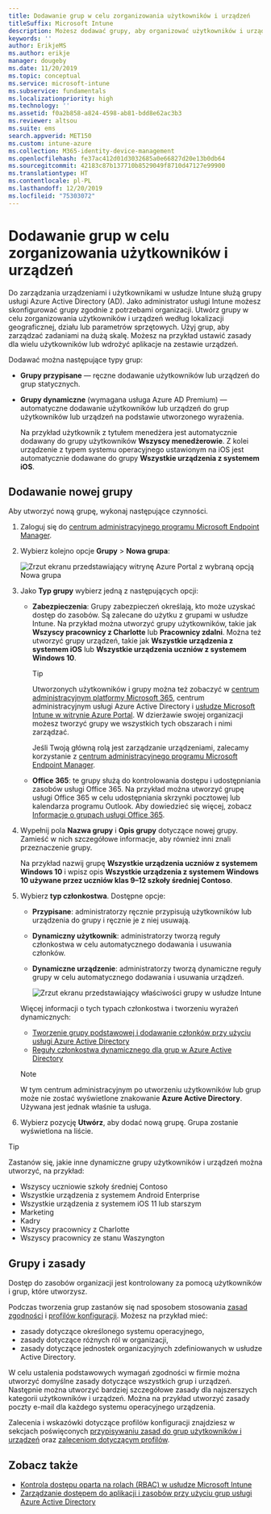 ```yaml
---
title: Dodawanie grup w celu zorganizowania użytkowników i urządzeń
titleSuffix: Microsoft Intune
description: Możesz dodawać grupy, aby organizować użytkowników i urządzenia na podstawie lokalizacji geograficznej, działu lub kryteriów dotyczących sprzętu.
keywords: ''
author: ErikjeMS
ms.author: erikje
manager: dougeby
ms.date: 11/20/2019
ms.topic: conceptual
ms.service: microsoft-intune
ms.subservice: fundamentals
ms.localizationpriority: high
ms.technology: ''
ms.assetid: f0a2b858-a824-4598-ab81-bdd8e62ac3b3
ms.reviewer: altsou
ms.suite: ems
search.appverid: MET150
ms.custom: intune-azure
ms.collection: M365-identity-device-management
ms.openlocfilehash: fe37ac412d01d3032685a0e66827d20e13b0db64
ms.sourcegitcommit: 42183c87b137710b8529049f8710d47127e99900
ms.translationtype: HT
ms.contentlocale: pl-PL
ms.lasthandoff: 12/20/2019
ms.locfileid: "75303072"
---
```

# <a name="add-groups-to-organize-users-and-devices"></a>Dodawanie grup w celu zorganizowania użytkowników i urządzeń

Do zarządzania urządzeniami i użytkownikami w usłudze Intune służą grupy usługi Azure Active Directory (AD). Jako administrator usługi Intune możesz skonfigurować grupy zgodnie z potrzebami organizacji. Utwórz grupy w celu zorganizowania użytkowników i urządzeń według lokalizacji geograficznej, działu lub parametrów sprzętowych. Użyj grup, aby zarządzać zadaniami na dużą skalę. Możesz na przykład ustawić zasady dla wielu użytkowników lub wdrożyć aplikacje na zestawie urządzeń.

Dodawać można następujące typy grup:

- **Grupy przypisane** — ręczne dodawanie użytkowników lub urządzeń do grup statycznych. 
- **Grupy dynamiczne** (wymagana usługa Azure AD Premium) — automatyczne dodawanie użytkowników lub urządzeń do grup użytkowników lub urządzeń na podstawie utworzonego wyrażenia.

  Na przykład użytkownik z tytułem menedżera jest automatycznie dodawany do grupy użytkowników **Wszyscy menedżerowie**. Z kolei urządzenie z typem systemu operacyjnego ustawionym na iOS jest automatycznie dodawane do grupy **Wszystkie urządzenia z systemem iOS**.

## <a name="add-a-new-group"></a>Dodawanie nowej grupy

Aby utworzyć nową grupę, wykonaj następujące czynności.

1. Zaloguj się do [centrum administracyjnego programu Microsoft Endpoint Manager](https://go.microsoft.com/fwlink/?linkid=2109431).
2. Wybierz kolejno opcje **Grupy** > **Nowa grupa**:

   ![Zrzut ekranu przedstawiający witrynę Azure Portal z wybraną opcją Nowa grupa](./media/groups-add/groups-add-new.png)

3. Jako **Typ grupy** wybierz jedną z następujących opcji:

    - **Zabezpieczenia**: Grupy zabezpieczeń określają, kto może uzyskać dostęp do zasobów. Są zalecane do użytku z grupami w usłudze Intune. Na przykład można utworzyć grupy użytkowników, takie jak **Wszyscy pracownicy z Charlotte** lub **Pracownicy zdalni**. Można też utworzyć grupy urządzeń, takie jak **Wszystkie urządzenia z systemem iOS** lub **Wszystkie urządzenia uczniów z systemem Windows 10**.

        > [!TIP]
        > Utworzonych użytkowników i grupy można też zobaczyć w [centrum administracyjnym platformy Microsoft 365](https://admin.microsoft.com), centrum administracyjnym usługi Azure Active Directory i [usłudze Microsoft Intune w witrynie Azure Portal](https://go.microsoft.com/fwlink/?linkid=2090973). W dzierżawie swojej organizacji możesz tworzyć grupy we wszystkich tych obszarach i nimi zarządzać.
        >
        > Jeśli Twoją główną rolą jest zarządzanie urządzeniami, zalecamy korzystanie z [centrum administracyjnego programu Microsoft Endpoint Manager](https://go.microsoft.com/fwlink/?linkid=2109431).

    - **Office 365**: te grupy służą do kontrolowania dostępu i udostępniania zasobów usługi Office 365. Na przykład można utworzyć grupę usługi Office 365 w celu udostępniania skrzynki pocztowej lub kalendarza programu Outlook. Aby dowiedzieć się więcej, zobacz [Informacje o grupach usługi Office 365](https://support.office.com/article/learn-about-office-365-groups-b565caa1-5c40-40ef-9915-60fdb2d97fa2).

4. Wypełnij pola **Nazwa grupy** i **Opis grupy** dotyczące nowej grupy. Zamieść w nich szczegółowe informacje, aby również inni znali przeznaczenie grupy.

    Na przykład nazwij grupę **Wszystkie urządzenia uczniów z systemem Windows 10** i wpisz opis **Wszystkie urządzenia z systemem Windows 10 używane przez uczniów klas 9–12 szkoły średniej Contoso**.

5. Wybierz **typ członkostwa**. Dostępne opcje:

    - **Przypisane**: administratorzy ręcznie przypisują użytkowników lub urządzenia do grupy i ręcznie je z niej usuwają.
    - **Dynamiczny użytkownik**: administratorzy tworzą reguły członkostwa w celu automatycznego dodawania i usuwania członków.
    - **Dynamiczne urządzenie**: administratorzy tworzą dynamiczne reguły grupy w celu automatycznego dodawania i usuwania urządzeń.

        ![Zrzut ekranu przedstawiający właściwości grupy w usłudze Intune](./media/groups-add/groups-add-properties.png)

    Więcej informacji o tych typach członkostwa i tworzeniu wyrażeń dynamicznych:

    - [Tworzenie grupy podstawowej i dodawanie członków przy użyciu usługi Azure Active Directory](https://docs.microsoft.com/azure/active-directory/fundamentals/active-directory-groups-create-azure-portal)
    - [Reguły członkostwa dynamicznego dla grup w Azure Active Directory](https://docs.microsoft.com/azure/active-directory/users-groups-roles/groups-dynamic-membership)

    > [!NOTE]
    > W tym centrum administracyjnym po utworzeniu użytkowników lub grup może nie zostać wyświetlone znakowanie **Azure Active Directory**. Używana jest jednak właśnie ta usługa.

6. Wybierz pozycję **Utwórz**, aby dodać nową grupę. Grupa zostanie wyświetlona na liście.

> [!TIP]
> Zastanów się, jakie inne dynamiczne grupy użytkowników i urządzeń można utworzyć, na przykład:
>
> - Wszyscy uczniowie szkoły średniej Contoso
> - Wszystkie urządzenia z systemem Android Enterprise
> - Wszystkie urządzenia z systemem iOS 11 lub starszym
> - Marketing
> - Kadry
> - Wszyscy pracownicy z Charlotte
> - Wszyscy pracownicy ze stanu Waszyngton

## <a name="groups-and-policies"></a>Grupy i zasady

Dostęp do zasobów organizacji jest kontrolowany za pomocą użytkowników i grup, które utworzysz.

Podczas tworzenia grup zastanów się nad sposobem stosowania [zasad zgodności](../protect/device-compliance-get-started.md) i [profilów konfiguracji](../configuration/device-profiles.md). Możesz na przykład mieć:

- zasady dotyczące określonego systemu operacyjnego,
- zasady dotyczące różnych ról w organizacji,
- zasady dotyczące jednostek organizacyjnych zdefiniowanych w usłudze Active Directory.

W celu ustalenia podstawowych wymagań zgodności w firmie można utworzyć domyślne zasady dotyczące wszystkich grup i urządzeń. Następnie można utworzyć bardziej szczegółowe zasady dla najszerszych kategorii użytkowników i urządzeń. Można na przykład utworzyć zasady poczty e-mail dla każdego systemu operacyjnego urządzenia.

Zalecenia i wskazówki dotyczące profilów konfiguracji znajdziesz w sekcjach poświęconych [przypisywaniu zasad do grup użytkowników i urządzeń](../configuration/device-profile-assign.md#user-groups-vs-device-groups) oraz [zaleceniom dotyczącym profilów](../configuration/device-profile-create.md#recommendations).

## <a name="see-also"></a>Zobacz także

- [Kontrola dostępu oparta na rolach (RBAC) w usłudze Microsoft Intune](role-based-access-control.md)
- [Zarządzanie dostępem do aplikacji i zasobów przy użyciu grup usługi Azure Active Directory](https://docs.microsoft.com/azure/active-directory/active-directory-manage-groups)
